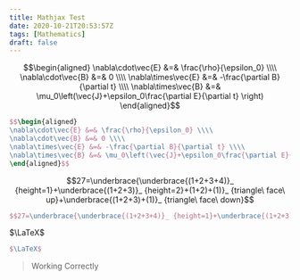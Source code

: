 ```yaml
---
title: Mathjax Test
date: 2020-10-21T20:53:57Z
tags: [Mathematics]
draft: false
---
```


$$\begin{aligned}
\nabla\cdot\vec{E} &=& \frac{\rho}{\epsilon_0} \\\\ 
\nabla\cdot\vec{B} &=& 0 \\\\ 
\nabla\times\vec{E} &=& -\frac{\partial B}{\partial t} \\\\ 
\nabla\times\vec{B} &=& \mu_0\left(\vec{J}+\epsilon_0\frac{\partial E}{\partial t} \right)
\end{aligned}$$

```Latex
$$\begin{aligned}
\nabla\cdot\vec{E} &=& \frac{\rho}{\epsilon_0} \\\\ 
\nabla\cdot\vec{B} &=& 0 \\\\ 
\nabla\times\vec{E} &=& -\frac{\partial B}{\partial t} \\\\ 
\nabla\times\vec{B} &=& \mu_0\left(\vec{J}+\epsilon_0\frac{\partial E}{\partial t} \right)
\end{aligned}$$
```

$$27=\underbrace{\underbrace{(1+2+3+4)}_ {height=1}+\underbrace{(1+2+3)}_ {height=2}+(1+2)+(1)}_ {triangle\ face\ up}+\underbrace{(1+2+3)+(1)}_ {triangle\ face\ down}$$

```Latex
$$27=\underbrace{\underbrace{(1+2+3+4)}_ {height=1}+\underbrace{(1+2+3)}_ {height=2}+(1+2)+(1)}_ {triangle\ face\ up}+\underbrace{(1+2+3)+(1)}_ {triangle\ face\ down}$$
```

$\LaTeX$

```Latex
$\LaTeX$
```

> Working Correctly
